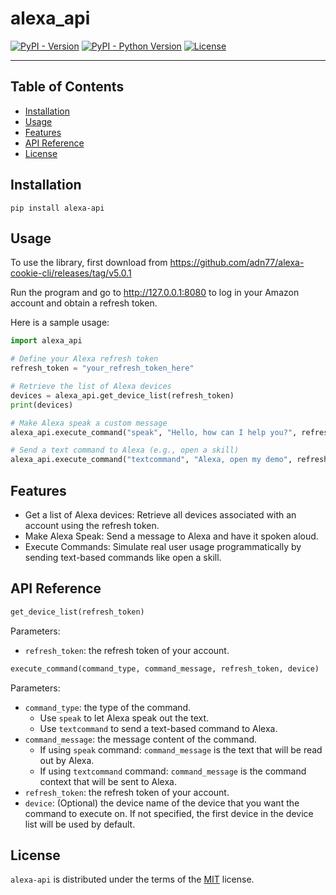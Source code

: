 # alexa_api

[![PyPI - Version](https://img.shields.io/pypi/v/alexa-api.svg)](https://pypi.org/project/alexa-api/1.0.4/)
[![PyPI - Python Version](https://img.shields.io/pypi/pyversions/alexa-api.svg)](https://pypi.org/project/alexa-api/1.0.4/)
[![License](https://img.shields.io/pypi/l/alexa-api.svg)](https://spdx.org/licenses/MIT.html)

-----

## Table of Contents

- [Installation](#installation)
- [Usage](#usage)
- [Features](#features)
- [API Reference](#api_reference)
- [License](#license)


## Installation

```console
pip install alexa-api
```

## Usage
To use the library, first download from https://github.com/adn77/alexa-cookie-cli/releases/tag/v5.0.1

Run the program and go to http://127.0.0.1:8080 to log in your Amazon account and obtain a refresh token.

Here is a sample usage:

```Python
import alexa_api

# Define your Alexa refresh token
refresh_token = "your_refresh_token_here"

# Retrieve the list of Alexa devices
devices = alexa_api.get_device_list(refresh_token)
print(devices)

# Make Alexa speak a custom message
alexa_api.execute_command("speak", "Hello, how can I help you?", refresh_token, "Your Echo Dot")

# Send a text command to Alexa (e.g., open a skill)
alexa_api.execute_command("textcommand", "Alexa, open my demo", refresh_token, "Your Echo Dot")
```


## Features
- Get a list of Alexa devices: Retrieve all devices associated with an account using the refresh token.
- Make Alexa Speak: Send a message to Alexa and have it spoken aloud.
- Execute Commands: Simulate real user usage programmatically by sending text-based commands like open a skill.

## API Reference

```Python
get_device_list(refresh_token)
```
Parameters:
- `refresh_token`: the refresh token of your account.

```Python
execute_command(command_type, command_message, refresh_token, device)
```

Parameters:
- `command_type`: the type of the command.
    - Use `speak` to let Alexa speak out the text.
    - Use `textcommand` to send a text-based command to Alexa.
- `command_message`: the message content of the command.
    - If using `speak` command: `command_message` is the text that will be read out by Alexa.
    - If using `textcommand` command: `command_message` is the command context that will be sent to Alexa.
- `refresh_token`: the refresh token of your account.
- `device`: (Optional) the device name of the device that you want the command to execute on. If not specified, the first device in the device list will be used by default.



## License

`alexa-api` is distributed under the terms of the [MIT](https://spdx.org/licenses/MIT.html) license.
